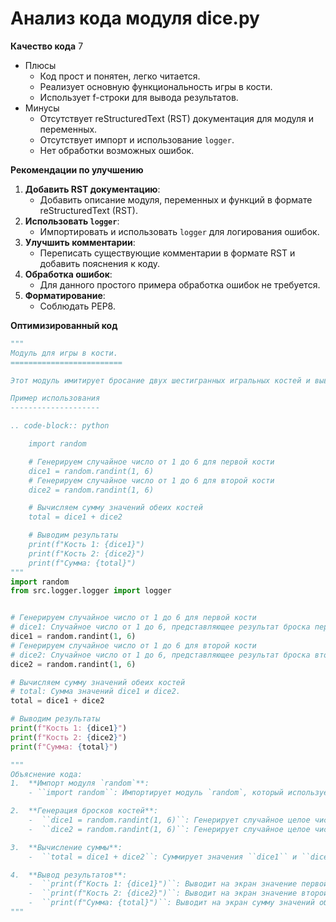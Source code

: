 # Анализ кода модуля dice.py

**Качество кода**
7
- Плюсы
    - Код прост и понятен, легко читается.
    - Реализует основную функциональность игры в кости.
    - Использует f-строки для вывода результатов.
- Минусы
    - Отсутствует reStructuredText (RST) документация для модуля и переменных.
    - Отсутствует импорт и использование `logger`.
    - Нет обработки возможных ошибок.

**Рекомендации по улучшению**

1.  **Добавить RST документацию**:
    *   Добавить описание модуля, переменных и функций в формате reStructuredText (RST).
2.  **Использовать `logger`**:
    *   Импортировать и использовать `logger` для логирования ошибок.
3.  **Улучшить комментарии**:
    *   Переписать существующие комментарии в формате RST и добавить пояснения к коду.
4.  **Обработка ошибок**:
    *   Для данного простого примера обработка ошибок не требуется.
5.  **Форматирование**:
    *   Соблюдать PEP8.

**Оптимизированный код**

```python
"""
Модуль для игры в кости.
=========================

Этот модуль имитирует бросание двух шестигранных игральных костей и выводит сумму выпавших значений.

Пример использования
--------------------

.. code-block:: python

    import random

    # Генерируем случайное число от 1 до 6 для первой кости
    dice1 = random.randint(1, 6)
    # Генерируем случайное число от 1 до 6 для второй кости
    dice2 = random.randint(1, 6)

    # Вычисляем сумму значений обеих костей
    total = dice1 + dice2

    # Выводим результаты
    print(f"Кость 1: {dice1}")
    print(f"Кость 2: {dice2}")
    print(f"Сумма: {total}")
"""
import random
from src.logger.logger import logger


# Генерируем случайное число от 1 до 6 для первой кости
# dice1: Случайное число от 1 до 6, представляющее результат броска первой кости.
dice1 = random.randint(1, 6)
# Генерируем случайное число от 1 до 6 для второй кости
# dice2: Случайное число от 1 до 6, представляющее результат броска второй кости.
dice2 = random.randint(1, 6)

# Вычисляем сумму значений обеих костей
# total: Сумма значений dice1 и dice2.
total = dice1 + dice2

# Выводим результаты
print(f"Кость 1: {dice1}")
print(f"Кость 2: {dice2}")
print(f"Сумма: {total}")

"""
Объяснение кода:
1.  **Импорт модуля `random`**:
    - ``import random``: Импортирует модуль `random`, который используется для генерации случайных чисел.

2.  **Генерация бросков костей**:
    -  ``dice1 = random.randint(1, 6)``: Генерирует случайное целое число от 1 до 6 (имитация броска шестигранной кости) и сохраняет его в переменной ``dice1``.
    -  ``dice2 = random.randint(1, 6)``: Генерирует случайное целое число от 1 до 6 и сохраняет его в переменной ``dice2``.

3.  **Вычисление суммы**:
    -  ``total = dice1 + dice2``: Суммирует значения ``dice1`` и ``dice2``, сохраняя результат в переменной ``total``.

4.  **Вывод результатов**:
    -  ``print(f"Кость 1: {dice1}")``: Выводит на экран значение первой кости.
    -  ``print(f"Кость 2: {dice2}")``: Выводит на экран значение второй кости.
    -  ``print(f"Сумма: {total}")``: Выводит на экран сумму значений обеих костей.
"""
```